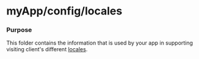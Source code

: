 # myApp/config/locales
### Purpose
This folder contains the information that is used by your app in supporting visiting client's different [locales](http://en.wikipedia.org/wiki/Locale).



<docmeta name="displayName" value="locales">

